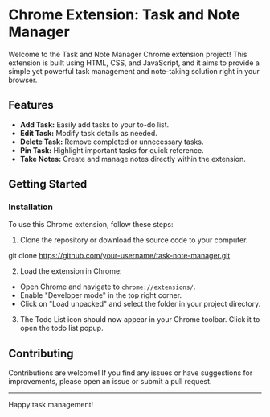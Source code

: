 # Chrome Extension: Task and Note Manager

Welcome to the Task and Note Manager Chrome extension project! This extension is built using HTML, CSS, and JavaScript, and it aims to provide a simple yet powerful task management and note-taking solution right in your browser.

## Features

- **Add Task:** Easily add tasks to your to-do list.
- **Edit Task:** Modify task details as needed.
- **Delete Task:** Remove completed or unnecessary tasks.
- **Pin Task:** Highlight important tasks for quick reference.
- **Take Notes:** Create and manage notes directly within the extension.

## Getting Started

### Installation

To use this Chrome extension, follow these steps:

1. Clone the repository or download the source code to your computer.

git clone https://github.com/your-username/task-note-manager.git


2. Load the extension in Chrome:
- Open Chrome and navigate to `chrome://extensions/`.
- Enable "Developer mode" in the top right corner.
- Click on "Load unpacked" and select the folder in your project directory.

3. The Todo List icon should now appear in your Chrome toolbar. Click it to open the todo list popup.

## Contributing

Contributions are welcome! If you find any issues or have suggestions for improvements, please open an issue or submit a pull request.

---

Happy task management!
